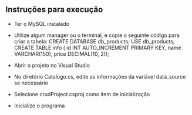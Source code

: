 ## Instruções para execução

- Ter o MySQL instalado
- Utilize algum manager ou o terminal, e copie o seguinte código para criar a tabela:
    CREATE DATABASE db_products;
    USE db_products;
    CREATE TABLE info (
    id INT AUTO_INCREMENT PRIMARY KEY,
    name VARCHAR(150),
    price DECIMAL(10, 2));

- Abrir o projeto no Visual Studio

- No diretório Catalogo.cs, edite as informações da variável data_source se necessário

- Selecione crudProject.csproj como item de inicialização

- Inicialize o programa
